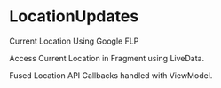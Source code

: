 # LocationUpdates
Current Location Using Google FLP


Access Current Location in Fragment using LiveData.

Fused Location API Callbacks handled with ViewModel.

